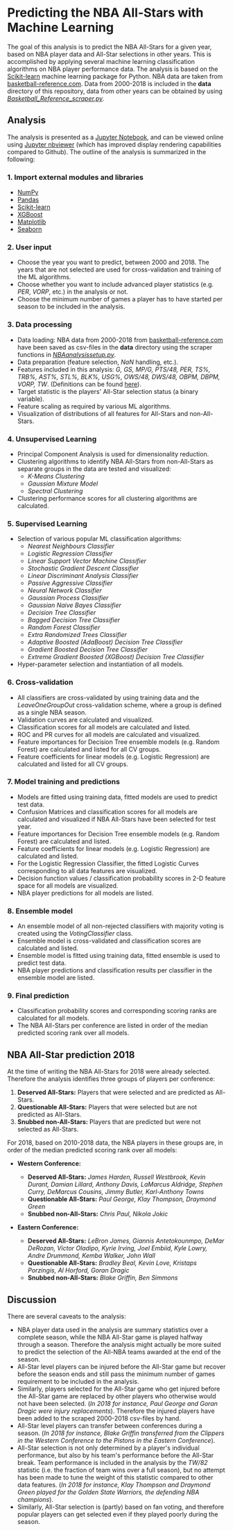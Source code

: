 # Predicting the NBA All-Stars with Machine Learning

The goal of this analysis is to predict the NBA All-Stars for a given year, based on NBA player data and All-Star selections in other years. This is accomplished by applying several machine learning classification algorithms on NBA player performance data. The analysis is based on the [Scikit-learn](http://scikit-learn.org) machine learning package for Python. NBA data are taken from [basketball-reference.com](https://www.basketball-reference.com). Data from 2000-2018 is included in the **data** directory of this repository, data from other years can be obtained by using [*Basketball_Reference_scraper.py*](Basketball_Reference_scraper.py).  

## Analysis

The analysis is presented as a [Jupyter Notebook](NBA_All-Stars.ipynb), and can be viewed online using [Jupyter nbviewer](https://nbviewer.jupyter.org/github/gmalim/NBA_analysis/blob/master/NBA_All-Stars.ipynb) (which has improved display rendering capabilities compared to Github). The outline of the analysis is summarized in the following:

### 1. Import external modules and libraries

- [NumPy](http://www.numpy.org)
- [Pandas](https://pandas.pydata.org)
- [Scikit-learn](http://scikit-learn.org)
- [XGBoost](http://xgboost.readthedocs.io/en/latest/)
- [Matplotlib](https://matplotlib.org/)
- [Seaborn](https://seaborn.pydata.org/)

### 2. User input

- Choose the year you want to predict, between 2000 and 2018. The years that are not selected are used for cross-validation and training of the ML algorithms.
- Choose whether you want to include advanced player statistics (e.g. *PER*, *VORP*, etc.) in the analysis or not.
- Choose the minimum number of games a player has to have started per season to be included in the analysis.

### 3. Data processing

- Data loading: NBA data from 2000-2018 from [basketball-reference.com](https://www.basketball-reference.com) have been saved as csv-files in the **data** directory using the scraper functions in [*NBAanalysissetup.py*](NBAanalysissetup.py).
- Data preparation (feature selection, *NaN* handling, etc.).
- Features included in this analysis: *G, GS, MP/G, PTS/48, PER, TS%, TRB%, AST%, STL%, BLK%, USG%, OWS/48, DWS/48, OBPM, DBPM, VORP, TW*. (Definitions can be found [here](https://www.basketball-reference.com/about/glossary.html)).
- Target statistic is the players' All-Star selection status (a binary variable).
- Feature scaling as required by various ML algorithms.
- Visualization of distributions of all features for All-Stars and non-All-Stars.

### 4. Unsupervised Learning

- Principal Component Analysis is used for dimensionality reduction.
- Clustering algorithms to identify NBA All-Stars from non-All-Stars as separate groups in the data are tested and visualized:
	- *K-Means Clustering*
	- *Gaussian Mixture Model*
	- *Spectral Clustering* 
- Clustering performance scores for all clustering algorithms are calculated.

### 5. Supervised Learning

- Selection of various popular ML classification algorithms:
	- *Nearest Neighbours Classifier*
	- *Logistic Regression Classifier*
	- *Linear Support Vector Machine Classifier*
	- *Stochastic Gradient Descent Classifier*
	- *Linear Discriminant Analysis Classifier*
	- *Passive Aggressive Classifier*
	- *Neural Network Classifier*
	- *Gaussian Process Classifier*
	- *Gaussian Naive Bayes Classifier*
	- *Decision Tree Classifier*
	- *Bagged Decision Tree Classifier*
	- *Random Forest Classifier*
	- *Extra Randomized Trees Classifier*
	- *Adaptive Boosted (AdaBoost) Decision Tree Classifier*
	- *Gradient Boosted Decision Tree Classifier*
	- *Extreme Gradient Boosted (XGBoost) Decision Tree Classifier*
- Hyper-parameter selection and instantiation of all models.

### 6. Cross-validation 

- All classifiers are cross-validated by using training data and the *LeaveOneGroupOut* cross-validation scheme, where a group is defined as a single NBA season.
- Validation curves are calculated and visualized.
- Classification scores for all models are calculated and listed.
- ROC and PR curves for all models are calculated and visualized.
- Feature importances for Decision Tree ensemble models (e.g. Random Forest) are calculated and listed for all CV groups.
- Feature coefficients for linear models (e.g. Logistic Regression) are calculated and listed for all CV groups.

### 7. Model training and predictions

- Models are fitted using training data, fitted models are used to predict test data.
- Confusion Matrices and classification scores for all models are calculated and visualized if NBA All-Stars have been selected for test year.
- Feature importances for Decision Tree ensemble models (e.g. Random Forest) are calculated and listed.
- Feature coefficients for linear models (e.g. Logistic Regression) are calculated and listed.
- For the Logistic Regression Classifier, the fitted Logistic Curves corresponding to all data features are visualized.
- Decision function values / classification probability scores in 2-D feature space for all models are visualized.
- NBA player predictions for all models are listed.

### 8. Ensemble model

- An ensemble model of all non-rejected classifiers with majority voting is created using the *VotingClassifier* class.
- Ensemble model is cross-validated and classification scores are calculated and listed.
- Ensemble model is fitted using training data, fitted ensemble is used to predict test data.
- NBA player predictions and classification results per classifier in the ensemble model are listed.

### 9. Final prediction

- Classification probability scores and corresponding scoring ranks are calculated for all models.
- The NBA All-Stars per conference are listed in order of the median predicted scoring rank over all models.

## NBA All-Star prediction 2018

At the time of writing the NBA All-Stars for 2018 were already selected. Therefore the analysis identifies three groups of players per conference:

1. **Deserved All-Stars:**     Players that were selected and are predicted as All-Stars.
2. **Questionable All-Stars:** Players that were selected but are not predicted as All-Stars.
3. **Snubbed non-All-Stars:**  Players that are predicted but were not selected as All-Stars.

For 2018, based on 2010-2018 data, the NBA players in these groups are, in order of the median predicted scoring rank over all models:

- **Western Conference:**

	- **Deserved All-Stars:** *James Harden, Russell Westbrook, Kevin Durant, Damian Lillard, Anthony Davis, LaMarcus Aldridge, Stephen Curry, DeMarcus Cousins, Jimmy Butler, Karl-Anthony Towns*
	- **Questionable All-Stars:** *Paul George, Klay Thompson, Draymond Green*
	- **Snubbed non-All-Stars:** *Chris Paul, Nikola Jokic*

- **Eastern Conference:**

	- **Deserved All-Stars:** *LeBron James, Giannis Antetokounmpo, DeMar DeRozan, Victor Oladipo, Kyrie Irving, Joel Embiid, Kyle Lowry, Andre Drummond, Kemba Walker, John Wall*
	- **Questionable All-Stars:** *Bradley Beal, Kevin Love, Kristaps Porzingis, Al Horford, Goran Dragic*
	- **Snubbed non-All-Stars:** *Blake Griffin, Ben Simmons*

## Discussion

There are several caveats to the analysis:

- NBA player data used in the analysis are summary statistics over a complete season, while the NBA All-Star game is played halfway through a season. Therefore the analysis might actually be more suited to predict the selection of the All-NBA teams awarded at the end of the season.
- All-Star level players can be injured before the All-Star game but recover before the season ends and still pass the minimum number of games requirement to be included in the analysis.
- Similarly, players selected for the All-Star game who get injured before the All-Star game are replaced by other players who otherwise would not have been selected. (*In 2018 for instance, Paul George and Goran Dragic were injury replacements*). Therefore the injured players have been added to the scraped 2000-2018 csv-files by hand.
- All-Star level players can transfer between conferences during a season. (*In 2018 for instance, Blake Griffin transferred from the Clippers in the Western Conference to the Pistons in the Eastern Conference*).
- All-Star selection is not only determined by a player's individual performance, but also by his team's performance before the All-Star break. Team performance is included in the analysis by the *TW/82* statistic (i.e. the fraction of team wins over a full season), but no attempt has been made to tune the weight of this statistic compared to other data features. (*In 2018 for instance, Klay Thompson and  Draymond Green played for the Golden State Warriors, the defending NBA champions*).
- Similarly, All-Star selection is (partly) based on fan voting, and therefore popular players can get selected even if they played poorly during the season. 
